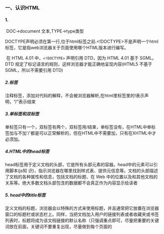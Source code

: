 ### 一、认识HTML

####          1.   <!DOCTYPE html>

​          DOC->document  文本,TYPE->type类型

​          DOCTYPE声明必须在第一行,位于html标签之前.<!DOCTYPE>不是声明一个html标签，它是指web浏览器关于页面使用哪个HTML版本进行编写。

​         在 HTML 4.01 中，`<!DOCTYPE>` 声明引用 DTD，因为 HTML 4.01 基于 SGML。DTD 规定了标记语言的规则，这样浏览器才能正确地呈现内容(HTML5 不基于 SGML，所以不需要引用 DTD)

#####           2.<!---->标签

​                注释标签，添加对代码的解释，不会被浏览器解析,在html里标签里的!表示声明，“/”表示结束   

#####         3.单标签和双标签

​            单标签只有一个，双标签有两个，双标签用/结束，单标签没有，在HTML中单标签加与不加'/'都是可以正常解析的，但在HTML中不需要加，只有在XHTML中才必须加。

#####        4.HTML中的head标签

​           head标签用于定义文档的头部，它是所有头部元素的容器。head中的元素可以引用脚本(js知       识)，指示浏览器在哪里找到样式表、提供元信息等。文档的头部描述了文档的各种属性和信息，包括文档的标题、在 Web 中的位置以及和其他文档的关系等。绝大多数文档头部包含的数据都不会真正作为内容显示给读者

#####      5. head中的title标签

​           定义文档的标题，浏览器会以特殊的方式来使用标题，并且通常把它放置在浏览器窗口的标题栏或状态栏上。同样，当把文档加入用户的链接列表或者收藏夹或书签列表时，标题将成为该文档链接的默认名称（只强调重点即可，尽量把重要的关键词放在前面，关键词不要重复出现，尽量做到每个页面的<title>标题中不要设置相同的内容）

#####    6.head中的meta标签

​      meta标签提供网页的元信息，比如网页的描述和关键字，在html中meta标签是单标签，没有结束标签。

​      name属性：把content属性关联到一个名称。

​      content属性：定义与name属性相关的元信息（content属性始终要和name属性一起使用）

​       name为keywords时是网页描述，需要高度概括网页内容，切记不能太长，过分堆砌关键词，每个页面也要有所不同。

```html
<head>
    <meta charset="UTF-8">                  <!--char->字符,set设置集合，用哪款字符编码集合-->
    <meta  name='description' content="对该网页的描述" > 
    <meta  name='keywords'    content="关键字" >   
    <meta  name='author'    content="名称" >
    <title>标题内容</title>
</head>
```

##### 7.body 标签

 存放的是网页的身体部分也就是显示在页面中，用户能看到的部分。

####  body里面常用标签介绍：

  **1.div块标签** 

> ​      div元素也叫分区元素，在语意上不代表任何特定类型的内容。它可以被用来对其他元素进行分组，或者对具有相同特性的一组元素进行分组。它应该在没有其他语义元素可用时才使用。

​    **2.h系列标签**

> ​     h标签<h1-h6>呈现了六个不同级别的标题，h1级别最高，而h6级别最低正文标题h1标签，h1标签自带权重， 认为它最重要，一个页面有且最多只能有一个H1标签，放在该页面最重要的标题上面，如首页的logo上可以加H1标签。副标题用h2标签， 而其它地方不应该随便乱用 h 标题标签。<span style="color:red">（属于行内元素）</span>

   **3.p标签**

>   p标签属于文本段落标签，表示文本的一个段落。该元素通常表现为一整块与相邻文本分离的文本。<span style="color:red">（属于行内元素）</span>

  **4.blockquote标签**

> 引用元素(块级)，代表其中的文字是引用内容。

  **5.q标签**

> q标签的作用和blockquote标签的作用一致，不同的是q标签用于一个段落内的简短引用。 

  **6.pre标签**

> pre元素表示预定义格式文本。在该元素中的文本通常按照原文件中的编排，以等宽字体的形式展现出来，文本中的空白符（比如空格和换行符）都会显示出来。

  **7.span标签**

> span标签没有特殊语义，是短语内容的通用行内容器<span style="color:red">（属于行内元素）</span>

  **8.strong标签**

> strong标签表示文本十分重要，一般用粗体显示。

  **9.em标签**

> 着重元素，标记出需要用户着重阅读的内容。

**10.i标签**

> 用于表现因某些原因需要区分普通文本的一系列文本。例如技术术语、外文短语或是小说中人物的思想活动等，它的内容通常以斜体显示。

 **11.b标签**

> 给文字加粗,用于吸引读者的注意到该元素的内容上,尽管如此，你不应将 `<b>` 元素用于显示粗体文字，而是用css来控制

**12.a标签**

> a标签定义超链接，用于从一张页面链接到另一张页面。
>
> a 标签最重要的属性是 href 属性，它指示链接的目标。
>
> target属性：_blank在新窗口打开；__self在当前窗口打开。

**13.img标签** 

> 代表文档中的一个图像。
>
> src： 当前目录 -> ./ ; 上一级目录 ../

**14.video 视频**

> 视频标签，在文档中嵌入媒体播放器。支持的格式有Ogg、MP4、WebM。
>
> 可以在开始标签和结束标签之间放置文本内容，这样老的浏览器就可以显示出不支持该标签的信息。
>
> width：播放器宽度。单位只能为px，可以只写数值。
>
> height：播放器高度。单位只能是px，可以只写数值。
>
> src：资源地址。支持相对路径和绝对路径。
>
> controls：显示播放控件。如播放，暂停，音量，全屏等。默认不开启，开启：controls="controls"/controls。
>
> autoplay：是否自动播放。默认不播放，开启：autoplay=“autoplay”/autoplay
>
> loop：是否循环播放。默认不循环播放，开启：loop="loop"/loop
>
> poster：规定视频下载时和点击播放前显示的图像。
>
> preload：页面加载完成后是否载入整个视频。auto：载入，none：不载入，metadata:当页面加载完成后只载入元数据(如视频的大小，视频的长度等)。如果设置了autoplay属性则忽略preload属性。

**15.audio标签**

> 音频标签，在文档中嵌入音频内容。
>
> src：资源地址。可以是绝对路径也可以是相对路径。
>
> controls：显示控件。如播放，暂停，音量，全屏等。默认不开启，开启：controls="controls"/controls
>
> autoplay：**是否自动播放**。默认不播放，开启：autoplay=“autoplay”/autoplay
>
> loop：是否循环播放。默认不循环播放，开启：loop="loop"/loop
>
> muted：是否静音。默认关闭，开启：muted="muted"/muted
>
> preload：页面加载完毕后是否载入整个音频。auto：载入，none：不载入，metadata:当页面加载完成后只载入元数据(如视频的大小，视频的长度等)。如果设置了autoplay属性则忽略preload属性。

**16.embed标签**

> 引入外部视频或音频都可以，embed可以用来插入多种多媒体，例如：Midi、Wav、AU、MP3等。除此之外还可以加载其他的插件。

**17.ul无序标签**

> 无序列表元素，表示一个内可含多个元素的无序列表或项目符号列表。（li）

**18.ol标签**

> 有序列表元素，表示多个有序列表项，通常渲染带编号的列表。（li）

**19.dl标签**

> 定义了定义列表。
>
> dl标签常用于结合dt标签(定义列表中的项目)和dd标签(描述列表中的项目)（dt和dd）

​                               <span style="color:red">  **关于strong、em、i、b标签**</span>

> strong、em标签:需要强调时使用。strong标签在搜索引擎中能够得到高度的重视，它能突出关键词，表现重要的内容，em标签强调效果仅次于strong标签。



#### 20.  认 识 S E O

##### 为什么要合理使用标签？

​		为了网站SEO。

##### 什么是SEO？

​		SEO(Search Engine Optimization)，即搜索引擎优化。SEO是随着搜索引擎的出现而来的，两者是相互促进，互利共生的关系。SEO的存在就是为了提升网页在搜索引擎自然搜索结果中的收录数量以及排序位置而做的优化行为。而优化的目的就是为了提升网站在搜索引擎中的权重，增加对搜索引擎的友好度，使得用户在访问网站时能排在前面。

##### 为什么搜索引擎带来了SEO？

​		在搜索引擎网站的后台会有一个非常庞大的数据库，里面存储了海量的关键词，而每个关键词又对应着很多网址，这些网址是被称之为“搜索引擎蜘蛛”或“网络爬虫”程序从茫茫的互联网上一点一点下载收集而来的。随着各种各样网站的出现，这些勤劳的“蜘蛛”每天在互联网上爬行，从一个链接到另一个链接，下载其中的内容，进行分析提炼，找到其中的关键词，如果“蜘蛛”认为关键词在数据库中没有而对用户是有用的便存入后台的数据库中。反之，如果“蜘蛛”认为是垃圾信息或重复信息，就舍弃不要，继续爬行，寻找最新的、有用的信息保存起来提供用户搜索。当用户搜索时，就能检索出与关键字相关的网址显示给访客。一个关键词对应多个网址，因此就出现了排序的问题，相应的当与关键词最吻合的网址就会排在前面了。在“蜘蛛”抓取网页内容，提炼关键词的这个过程中，就存在一个问题：“蜘蛛”能否看懂。如果网站内容是flash和js等，那么它是看不懂的，会犯迷糊，即使关键字再贴切也没用。相应的，如果网站内容可以被搜索引擎识别，那么搜索引擎就会提高该网站的权重，增加对该网站的友好度。这样一个过程我们称之为SEO。

##### SEO的分类：

​		SEO分为白帽SEO和黑帽SEO。

​		白帽SEO：白帽SEO，起到了改良和规范网站设计的作用，使网站对搜索引擎和用户更加友好，并且网站也能从搜索引擎中获取合理的流量，这是搜索引擎鼓励和支持的。

​		黑帽SEO：黑帽SEO，利用和放大搜索引擎政策缺陷来获取更多用户的访问量，这类行为大多是欺骗搜索引擎，一般搜索引擎公司是不支持与鼓励的。

##### 白帽SEO是做什么的？

* 对网站的标题、关键字、描述精心设置，反映网站的定位，让搜索引擎明白网站是做什么的；
* 网站内容优化：内容与关键字的对应，增加关键字的密度；
* 在网站上合理设置Robot.txt文件；
* 生成针对搜索引擎友好的网站地图；
* 增加外部链接，到各个网站上宣传。

##### 为什么要做SEO？

​		提高网站的权重，增强搜索引擎友好度，以达到提高排名，增加流量，改善（潜在）用户体验，促进销售的作用。



#### 21.在使用标签的时候如何注意？

* `<title></title>`标签：只强调重点即可，尽量把重要的关键词放在前面，关键词不要重复出现，尽量做到每个页面的title标题中不要设置相同的内容。
* `<meta keywords>`标签：网页描述，需要高度概括网页内容，切记不能太长，过分堆砌关键词，每个页面也要有所不同。
  * `<meta description>`标签：网页描述，需要高度概括网页内容，切记不能太长，过分堆砌关键词，每个页面也要有所不同。
* `<a>`标签：页内链接，要加 “title” 属性加以说明，让访客和 “蜘蛛” 知道。而外部链接，链接到其他网站的，则需要加上 rel="nofollow" 属性, 告诉 “蜘蛛” 不要爬，因为一旦“蜘蛛”爬了外部链接之后，就不会再回来了。
* 正文标题要用`<h1>`标签：h1标签自带权重“蜘蛛” 认为它最重要，一个页面有且最多只能有一个H1标签，放在该页面最重要的标题上面，如首页的logo上可以加H1标签。副标题用<h2>标签, 而其它地方不应该随便乱用 h 标题标签。
* `<img>`应使用 "alt" 属性加以说明。
* 表格应该使用`<caption>`表格标题标签，caption 元素定义表格标题。caption 标签必须紧随 table 标签之后，您只能对每个表格定义一标题。
* `<br>`标签：只用于文本内容的换行。 
* `<strong>`、`<em>`标签 ：需要强调时使用。`<strong>`标签在搜索引擎中能够得到高度的重视，它能突出关键词，表现重要的内容，`<em>`标签强调效果仅次于`<strong>`标签。
* `<b>`、`<i>`标签：只是用于显示效果时使用，在SEO中不会起任何效果。
* 尽量少使用`<iframe>`框架,因为“蜘蛛”一般不会读取其中的内容。





### 二、认 识 C S S

#####  1.什么是css

> ​    css指的是层叠样式表，Cascading Style Sheets。负责美化页面。
>
> ​     css的基本概念：
>
> ​        功能符：值以函数的形式指定（就是被括号括起来的那种）。
>
> ​	 	属性：我们对一个元素的描述。
>
> ​		 属性值：属性冒号后面的所有内容统一称为属性值。
>
> ​		 声明：属性名加上属性值就是声明。
>
> ​		 声明块：生命快时花括号包裹的一些列声明。

#####  2.css的引用方式

> ​                1.内联方式：写在style标签里面
>
> ​                 2.外联样式：通过link标签引入
>
> ​                  3.行内样式：直接写在标签里

  **3.元素/标签命名的基本格式**  

> class命名(别称：类名)，可以有多个
>
> id命名。只能有一个(规范)，防止操作元素时失效。

#####    4.css样式设置的基本格式

> 选择器+{属性名+：+属性值}  -> 声明块
>
> 属性名+：+属性值 -->声明

#####    5.常用样式类别：

* 尺寸样式：

​      width: ：宽

​       height：高

-  位置样式

​           水平位置：

​                  margin-left

​                   margin-right

​             垂直位置

​                    margin-top 顶部外边距

​                    margin-bottom 底部外边距

装饰样式：

* ​    background-color（背景）

文字样式：

*    文字大小：font-size
* ​    文字字体：font-family
* ​    文字颜色：color

#####      6.网页文档结构分析

* 一个html文档就是一个树状结构。
* 后代选择器：后代元素选择器是一个空格，空格前后各有一个选择器。选中一个元素的指定后代元素(空格后的选择器指向的所有后代元素)。
* 子代选择器：后代选择器是一个大于号，大于号前后各有一个选择器。选中一个元素的指定子代元素(大于号后面的选择器指向的元素，**只包括子代，不包括孙代**)。
* 相邻选择器：相邻元素选择器是一个+号，+号前后各有一个选择器。选中一个元素的指定相邻元素(+号后面的选择器指向的元素)。<span style="color:red">（指自己不算，选中上面有同元素哥哥的元素）</span>
* 兄弟元素选择器：兄弟元素选择器是一个~号，~号前后各有一个选择器。选中一个元素的指定兄弟元素(~号后面的选择器指向的元素)。<span style="color:red">（指自己不算，同代中所有和自己相同的元素）</span>

#####      7.样式优先级：

> 行内样式：权重1000
>
> ID选择器，单个权重100
>
> 类名选择器，属性选择器，伪类选择器，单个权重10
>
> 标签选择器，伪元素选择器，单个权重1
>
> 通配符选择器，关系选择器(+，>，~，空格)，否定伪类，权重0

###    



###  三、CSS中的盒模型

#####  1.什么是盒模型:

> 英语(box module)是w3c规定一个浏览器如何渲染，显示一个元素。

#####  2.盒模型分类:

> 块级元素盒模型和行内元素盒模型。

 

##### 3.标准盒模型的概念分析：

* width/height：块级元素的width和height值在标准盒模型下，定义了一个块级元素能够存放内容的区域大小，元素的内容从width和height的左上角原点开始排列内容。

  > 颜色详解：rgb（）rgb表示三原色红、绿、蓝。rgb里填三个数值，用逗号隔开例如：rgb(12
  >
  > ,36,85) 每个数值都在0-255之间。
  >
  > rgba（）rgba中的a表示透明度，值在0-1之间，0表示完全透明，1表示不透明
  >
  > hsla() ： H 色调，取值在0-360之间；S饱和度，取值在0%-100%之间；L亮度，取值在0%-100%之间；A表示透明度，取值在0-1之间。

#####  4.盒模型一共分为两类：怪异盒模型和标准盒模型

#####  5.内容区:

>  (width，height)：规定元素里盛放内容区域的大小，内容默认从元素的左上角开始排列

#####   6.边框(border-box)分为：

​     边框样式写法 -> border: border-width（边框宽度） border-style （边框样式）border-color（边框颜色）; 

​       <span style="color:red">border-style的可选值: dotted[圆点虚线]  dashed[实线虚线]  double[双实线]  solid[实线] ，groove[3D凹槽边框]，ridge[3D垄状边框]，inset[3Dinset边框]，outset[3Doutset边框]</span>

​       <span style="color:red">border-width可选值: thin[细边框]，  medium[中等边框]，  thick[粗边框] 、具体像素值</span>

 border（上，下，左，右）边框设置： ->宽度  样式  颜色（如果不加具体那位置加则默认全部加外边框，他不能用复合属性设置）设置border样式时，如果不设置宽度，默认宽度是3px。如果不设置颜色，默认和字体颜色一致。如果不设置边框样式则默认没有边框。

​      **三角形案例（通过边框）**

```html
 <style>
        .box {
            margin: 0 auto;
            width: 0px;
            height: 0px;                                 //宽度和高度需要设置为0
            border: 5px solid transparent;               //需要让其中三边显示透明
            border-left-color: blue                      //给其中一边显示颜色
        }                    //三角形位置对应（left->指向右）（top->指向下……相反呈现）
    </style>
</head>
<body>
    <div class="box">
    </div>
```

#####   7.内边距区(padding box):

> 在边框和内容区域之间添加一个透明区域。
>
> 复合写法 -> padding:  像素值； 四周的透明区域大小。
>
> ​					 padding: 上下     左右；
>
> ​					padding: 上  左右    下；
>
> ​					padding：上 右 下 左；
>
> 单例样式：
>
> ​	左内边距 -> padding-left：像素值；
>
> ​    右内边距 -> padding-right：像素值；
>
> ​	下边距 -> padding-bottom：像素值；	
>
> ​	上边距 -> padding-top：像素值；

##### 8.怪异盒模型的整体概念

块元素在网页内容中实际占据空间的大小在怪异盒模型和标准盒模型下是不一样的：

* 标准盒模型下：

  > 标准盒模型的实际宽度=width+左padding+右padding+左border+右border
  > 标准盒模型的内容区宽度=width

* 怪异盒模型下：

  > 怪异盒模型的实际宽尺寸=width
  > 怪异盒模型的内容区宽尺寸=width-左border-右border-左padding-右padding

* 高度同理可得。

##### 9.怪异盒模型的使用场景

如果不想因为改变padding的时候盒子的大小也会跟着变化的话就可以使用怪异盒模型,而如果想让盒子的大小被padding撑开的话就可以使用标准盒模型

##### 10.父子元素外边距合并现象

>  大盒子中嵌套小盒子，如果给小盒子添加margin-top属性，则会出现大盒子和小盒子一起向下移动的现象。
>
> 解决办法：给父元素设置border或者padding。
>
> ```html
> .box {
>             margin: 0 auto;
>             width: 100px;
>             height: 100px;
>             background-color: red;
>             border: 1px solid red                   //必须要加个外边框或者padding值
>         }
>         
>         .box2 {
>             margin: 50px auto 0;
>             width: 50px;
>             height: 50px;
>             background-color: blue;
>         }
> ```
>
> 

##### 11.兄弟元素外边距合并现象

> 兄弟元素之间，垂直方向外边距如果都是正数不会叠加，而会发生外边距合并现象，并且外边距最终会取数值较大的。
>
> 例
>
> ```html
>  .box {
>             margin: 0 auto 100px;
>             width: 100px;
>             height: 100px;
>             background-color: red;
>         }
>         
>         .box2 {
>             margin: 200px auto 0;
>             width: 100px;
>             height: 100px;
>             background-color: blue;                //最终外边距值为200px
>         }
> ```

####   

### 四、 行 内 盒 模 型

#####     1.什么是行内盒模型：

​                 行内盒模型指的是行内元素的盒模型，行内盒模型指的是如何排版行内元素的一套规则。  

#####      2.行内元素和块级元素的不同

* 行内元素分为可替换的行内元素和不可替换的行内元素

  > 可替换的行内元素指的是内容可以直接在代码里看到的：文字
  >
  > 不可替换的行内元素指的是内容不能再代码里显示出来的，比如视频，音频

- 不可以替换行内元素与块级元素的区别

  ​    1.不能设置宽高，宽高由里面的内容撑开

​           2.不支持上下的margin、padding、border，支持左右的margin、padding、border

​            3.可以和其它行内元素并排显示

-   可替换行内元素与块级元素的区别 

  ​    1.可替换的行内元素支持设置宽高

  ​    2.可替换元素支持margin、padding和border。但是margin不支持使用auto居中

#####    3.可替换行内元素：文字

​              font-size：font-size设置的值并不是文字真实的大小，而是文字内容所占的区域大小，如果不设置font-size，浏览器会默认继承父级的文字大小，font-size设置除了用 px像素外，还可以用em，1em表示同等大小（数字增加是成倍数增加）。

#####    4.不改变文字大小，如何让行内元素位置更大：行高

​    使用line-height：

> 1. line-height是行高的意思。行高等于font-size+上下间距。
>
> 2. 在没有可替换元素的情况下line-height决定了一行文字在页面中占据的距离。
>
> 3. 行高可以是具体的像素值也可以是一个数值，在设为数值的情况下，表示当前行内元素字体大小的几倍，类似于em但是没有单位。行高也可以设置成em值。

#####    5.那在有替换元素的情况下呢？

> 1. 如果一行内有文字也有可替换元素，比如图片。这时候本行文字距上一行文字之间的间距被拉大了，这是为什么呢？
> 2. 因为每一行都有一个行框，这个东西看不见摸不着，但是存在。在只有文字的情况下，行框和line-height一样高。如果文字内加入了图片或视频、音频，那么这个行框就被撑大了。
> 3. 同时我们看到图片和文字并不是对齐的，他们之间有一小点差距。为什么呢？因为行内元素默认都是基线对齐的。可替换元素它没有基线，那怎么办呢？它就会去找文字的基线。行框被撑大了所以这行文字距上一行文字之间的距离也被放大了。

#####     6.  如果我们想让文字和图片在垂直方向上对齐该怎么办呢？

使用一个叫做vertical-align的属性。vertical-align表示垂直对齐方式，vertical-align只能加给替换元素！！！！它有这样几个值：

> vertical-align：
>
> ​	middle: 文字的中线和替换元素的高的一半对齐
>
> ​	top: 图片的顶部和文字的行高最顶部对齐
>
> ​	bottom：图片的底部和文字的行高最底部对齐
>
>    vertical-align的值也可以是数值
>
> 单行不同文字大小、行高对行内盒模型的影响
>
> > 若行内盒模型里只有文字这一种元素且同一行里文字的大小不一致，则行框大小等于line-height最大的行内元素。且行盒里的文字默认是基线对齐的。

#####     7. 文 本 样 式 

​       文本首行缩进：text-indent：值可以是px（像素）也可以是em（推荐使用）

​       文本对齐方法：text-align：（left，center，right,justify=>两端对齐）

​       文本装饰（下划线）：none（默认），underline（下划线），overline（文本上的一条线），	  line-through[贯穿线或者叫删除线]

###    五、CSS中的显示样式

#####         css样式中从上到下遵循的样式添加顺利为：

> 1.显示样式（例如display）
>
> 2.宽高样式（例如 width，height，border）
>
> 3.背景样式（例如background颜色和图片）
>
> 4文字样式
>
> 5.css3样式

#####      1.显示样式（display）：三个值

​                   block：块级盒模型

​                   inline：行内盒模型

​                   in-block：行内块级盒模型

##### 2.三种值的意思、作用和区别：

​      **1.display：inline：就是将元素显示为行内元素， inline元素的特点是**<span style="color:red">（**当行内盒模里面元素用display：inline一行排列时，取消间距的2种方式，1.给父元素设置font-size：0，子元素设置正常font-size字体大小。2.元素呈一行排列，让其不产生空格**）</span>

​           和其他元素都在一行上；<span style="color:red">高，行高及顶和底边距不可改变；宽度就是它的文字或图片的宽度，不可改变。</span>span, a, label, input, img, strong 和em是inline元素的例子 

```css
![inline2](D:\前端软件\前端学习笔记\思维导图\思维导图\img\inline2.png)div {
        width: 150px;
        height: 50px;
        border: 1px solid red
    }
    
    span {
        display: inline;
        border: 1px solid blue;
    }
```

![inline   block](D:\前端软件\前端学习笔记\思维导图\思维导图\img\inline   block.png)

![inline](img\inline.png)



​     **2.display：block：就是将元素显示为块级元素   ，block元素的特点是**

​      总是在新的一行显示,  独占一行， 高度，宽度，以及底和定边距都可以控制， 宽度缺省是它的容器的100%，除非设定一个宽度 块级元素例如:div,h,form,ul,li

​                                                              ![block](img\block.png)

​    **3.dispaly：inline-block:将对象呈递为内联对象，但对象的内容作为块对象传递， 旁边的内联对象会被呈递在同一行内，允许空格 ，inline-block的特点是：**

​            将对象呈递为内联对象，但是对象的内容作为块对象呈递。旁边的内联对象会被呈递在同一行内，允许空格。(准确地说，应用此特性的元素呈现为内联对象，周围元素保持在同一行，但可以设置宽度和高度地块元素的属性) 

![inline2](D:\前端软件\前端学习笔记\思维导图\思维导图\img\inline2.png)

​                                                                ![inline-block](img\inline-block.png)

4. **inline和block可以控制一个元素的行宽高等特性，需要切换的情况如下**：

> 让一个inline元素从新行开始；
> 让块元素和其他元素保持在一行上；
> 控制inline元素的宽度（对导航条特别有用）；
> 控制inline元素的高度；
> 无须设定宽度即可为一个块元素设定与文字同宽的背景色。

#####   5.display:none 隐藏，

  <span style="color:red">**display：none与 opacity的区别:display：none浏览器不会渲染，压根消失的元素不会影响后面元素的布局，但是opacity他虽然消失，但是它本身所占据的空间还在，后面的元素无法占用，只能往后面排列**</span>

![display-none](D:\前端软件\前端学习笔记\思维导图\思维导图\img\display-none.png)

#####     6.浏览器的兼容问题，如下图：

![浏览器兼容写法](D:\前端软件\前端学习笔记\思维导图\思维导图\img\浏览器兼容写法.png)

7.清除默认样式

![清除默认样式规则](D:\前端软件\前端学习笔记\思维导图\思维导图\img\清除默认样式规则.png)

###  六、背 景 样 式（background）

#####     1.opacity和display的区别

-  opacity设置的是透明度，值的范围是0~1，0代表完全透明，1代表不透明
- display为none，浏览器就不会渲染这个元素。（一个元素设置为display为none后想让他在显示出来使用，display:block）

#####     2. 背景颜色显示部分为内容部分+padding+border

​       插入背景图片：background-image:url(’图片地址‘)（背景图片支持的格式：.jpg，.png，.gif，.webp）

```css
div{
 background-image: url('./images/pic.jpg'),url('./images/pic.jpg');/*可以插入多个图片*/
}
```

  浏览器的渲染层级：

   1.内容层

   2.边框层

   3.背景图片

   4.背景颜色

 背景图片为什么会重复显示：

> 浏览器发现图片比盒子小就会让图片平铺把盒子占满

#####   3.设置背景图片是否重复：background-repeat

```css
div{
 background-repeat:
 	no-repeat /*垂直方向和水平方向都会重复*/
     repeat-x /*水平方向平铺*/
     repeat-y /*垂直方向平铺*/
     repeat /*垂直方向和水平方向都会重复*/
     ;
}
```

#####   4.设置背景图片尺寸大小：background-size

（设置完背景图片不平铺之后发现图片不会出现在border内，为什么？答案：背景图片在设置平铺的时候会先在内容区显示一张图片，然后再去平铺。）

​    使用bacnground-size属性就可以把图片拉大，有俩个值（background-size：width背景图片的宽 height背景图片的高；宽高可以设置为像素px值，也可以设置为百分比：）

```css
div{
 width:500px;
 height:500px;
 background-size: 500px 500px;/*支持，宽度和高度相等，也就是等与铺满内容区*/
 background-size:50% 50%;/*同比例缩放*/
 background-size:350px;/*只写一个值的时候宽缩放至350px，高等比例缩放*/
}
```

​    background-size还有两个比较特殊的值：cover、contain

```css
div{
 width:500px;
 height:500px;
 background-size: 
     cover/*图片一直缩放到铺满整个内容区域-可能会失真*/
     contain/*如果一条边缩放到铺满内容区域后另一条边停下来不在继续缩放*/
     ;
}
```

5.背景图片默认是从padding左上角开始排列，如何改变它的起始点：background-origin（背景原点）

```css
div{
    background-origin:
        padding-box/*背景图片相对于内边距来定位*/
        border-box/*背景图片相对于外边距来定位*/
        content-box/*背景图片相对于内容区域来定位*/
        ;
}
```

6.背景图片裁剪：background-clip

```css
div{
    background-clip:
        content-box/*只显示内容区部分的图片和颜色*/
        border-box/*显示border+padding+内容区的背景图片和背景颜色*/
        padding-box/*显示padding+内容区的背景图片和背景颜色*/
        ;
}
```

7.overflow属性：设置超出之后如何显示

> ​        hiddle：超出部分隐藏
>
> ​         visible：超出之后正常显示（默认）
>
> ​         scroll：不管内容超不超出都显示一个滚动条
>
> ​         auto：内容不超出的时候不显示滚动条，内容超出则显示滚动条

8. 如何不让背景图片不跟随内容区域滚动:background-attachment

> ​         scroll：不随内容区域滚动，而是定在起始位置（默认）
>
> ​         local：会随内容滚动而滚动
>
> ​        fixed：在窗口定义，元素区域随高度变化排列不一样

9.背景图片的复合式写法：

```css
div{
    background:color image  repeat attachment position/size/*位置和大小需要使用/分隔开*/
      background：red url('') no-repeat local -400px -300px/100% 100%/*例子*/
}
```

 background是一个 [简写属性](https://developer.mozilla.org/zh-CN/docs/Web/CSS/Shorthand_properties)，可以在一次声明中定义一个或多个属性：[`background-clip`](https://developer.mozilla.org/zh-CN/docs/Web/CSS/background-clip)、[`background-color`](https://developer.mozilla.org/zh-CN/docs/Web/CSS/background-color)、[`background-image`](https://developer.mozilla.org/zh-CN/docs/Web/CSS/background-image)、[`background-origin`](https://developer.mozilla.org/zh-CN/docs/Web/CSS/background-origin)、[`background-position`](https://developer.mozilla.org/zh-CN/docs/Web/CSS/background-position)、[`background-repeat`](https://developer.mozilla.org/zh-CN/docs/Web/CSS/background-repeat)、[`background-size`](https://developer.mozilla.org/zh-CN/docs/Web/CSS/background-size)，和 [`background-attachment`](https://developer.mozilla.org/zh-CN/docs/Web/CSS/background-attachment) 

###   



### 七：浮动（float）

#####    1.什么是浮动：

 当我们给一个元素设置浮动以后，该元素就在原来的位置飘起来了。浮动最初是为了让文字在图片周围的环绕效果。

​       浮动的特点：

​              1.浮动元素之间不会彼此覆盖.

​              2.浮动元素的下面绝对不允许出现文字内容

​             3.如果浮动元素的前面有不浮动的元素，那么该元素会原地浮起，

​             4.浮动会自动把一个元素转化为块元素

​             5. <span style="color:red;font-size:18px">如果父元素的宽度不足以容纳所浮起来的元素宽度，那么会一次往下排列，不会重合</span>

​    例：

​     

```css
 div{
      width:400px;
      height:400px
         }
div>ul{
     width:100%；
     height：100%
}
div>ul>li{
    width:100%;
    height:100%;                 /*浮动失效，这是因为ul的宽度和li的宽度一致，所以当多个                                            li元素时，li元素无法正常浮动到上一个li元素的的右侧排列*/
    float:left;
}                            
```

​        6. 浮动float的两个值：左浮动（left），右浮动（right）

​        浮动的样式原理是（left）：如下案例

```css
  .father {
        margin: 50px auto;
        width: 500px;
        border: 1px solid green
    }
    
    div {
        width: 100px;
        height: 100px;
        background-color: red;
    }
    
    .box1 { 
        float: left              /*当我给第一个元素设置浮动时，第一个就会飘起来，不会占用                                 原来的位置，第二个没设置浮动的会往上移，第三个也会往上移*/
    }
    
    .box2 {
        float:left;
        width: 200px;           
        background-color: blue;/*同理给第二个设置左浮动，他会飘起来，但是不会覆盖第一个浮                                       动，会排在它的后面*/
    }
   .box3 {
        float:left;
        width: 300px;
        background-color: yellow;
    }                           /*同理给第三个设置左浮动的时候，如果父元素宽度够就会浮起来依次排到后面，否则会往下排列
```

​     浮动的样式原理是（右）：如下案例

```css
  .father {
        margin: 50px auto;
        width: 500px;
        border: 1px solid green
    }
    
    div {
        width: 100px;
        height: 100px;
        background-color: red;
    }
    
    .box1 {
        float: right          /*当我给第一个元素设置右浮动时，第一个就会飘起来往右边排列，不会占用原来的位置，第二个没设置浮动的会往上移排在左边最上面，第三个也会往上移*/
    }
    
    .box2 {
         float: right; 
        width: 200px;
        background-color: blue;
    }                         /*给第二个设置右浮动，则会从右边依次往左排列，不会覆盖第一个右浮动，*/
    
    .box3 {
        float: right; 
        width: 300px;
        background-color: yellow;
    }                      /*同理，第三个也会依次往左排列，不会覆盖之前右浮动的元素，如果浮动元素宽度超出父元素宽度，则超出的那个元素会往右下排列
```

  总结：依照上面的案例，左右浮动，根据浮动元素不会覆盖，会按照浮动原理去浮动。当浮动的元素高度和宽度大于为浮动元素导致未浮动元素上移，如果里面有文字，则会挤到浮动元素下边排列

#####   2.浮动样式父元素高度塌陷

​      当一个父元素没有设置高度，高度由子元素高度撑开，当其子元素设置浮动时，被撑开的父元素高度就会塌陷，导致整个网页布局紊乱。这就叫浮动样式父元素高度塌陷。

​     例

```css
  .father {
        margin: 50px auto;
        width: 500px;
        border: 1px solid green      /*没有设置高度，其高度由子元素撑开*/
    }
    
    div {
        width: 100px;
        height: 100px;
        background-color: red;
    }
    
    .box1 {
        float: right
    }
    
    .box2 {
        float: left;
        width: 200px;
        background-color: blue;
    }
    
    .box3 {
        float: right;
        width: 100px;
        background-color: yellow;
    }                       
```

​           图1：浮动前

![float](img\float.png)

​       图2：浮动后

​                    ![float2](img\float2.png)

#####  3.如何解决浮动元素高度塌陷问题：<span style="color:red">（一定是块级元素）</span>

​       **1、第一种方案是给父元素加BFC（块级格式化上下文），给父元素设置以下属性之一即可（可以理解为，当父元素加了BFC，就等于给父元素加了个虚拟边框，高度由浮起来的元素撑开）**

​                overflow：hidden/auto/scroll （显示自动或者隐藏都可以）

​               display：inline-block（设置成块级元素）

​                float：left；（给父元素增加浮动）

​                position:absolute(绝对定位)

​      **2、第二种方案是：幽灵元素->给父元素的子元素末尾增加一个空的块元素**

​                 1.如上面案列所示：直接在子元素加一个空的div元素，并且在它的样式中设置clear:both.

​                 这样虽然能解决塌陷问题但是最大的缺点就是：会破坏页面的文档结构。

​                  2.有更好的办法：就是给父元素加一个空的伪元素，把它的属性设置为clear：both，这样就能很好的解决塌陷的问题，并且不会破坏文档结构<span style="color:red">（推荐使用）</span>

   例

```css
 .father {
        margin: 50px auto;
        width: 500px;
        border: 1px solid green;
    }
    
    .father:after {
        content: '';
        clear: both;
        display: block;                     /*加一个块级伪元素*/
    }
    
    div {
        width: 100px;
        height: 100px;
        background-color: red;
    }
    
    .box1 {
        float: left;
    }
    
    .box2 {
        float: left;
        width: 150px;
        background-color: blue;
    }
    
    .box3 {
        float: left;
        width: 200px;
        height: 200px;
        background-color: yellow;
    }
```

![float-after](img\float-after.png)

#####  4.清 除 浮 动 （clear）

​    什么是清除浮动：就是当元素设置了浮动以后，下面的元素如果设置清除浮动，那么该元素将不会跑到浮起来元素的重合位置，而是相当于伸出一只手挡住了下面元素上移的空间，（如果左右同时清除，那么将会按照那个高度最大就按那个高度挡住原则）例

```css
 .father {
        margin: 50px auto;
        width: 200px;
        border: 1px solid green;
    }
    
    div {
        width: 50px;
        height: 50px;
        background-color: red;
    }
    
    .box1 {
        float: left;
    }
    
    .box2 {
        float: right;
        width: 60px;
        height: 60px;
        background-color: blue;
    }
    
    .box3 {
        clear: both;
        width: 70px;
        height: 70px;
        background-color: yellow;
    }
```

![clear-float](img\clear-float.png)





### 第八章 圆角样式（border-radius）、渐变色

​      **一.boeder-radius：圆角样式，可以单个设置**

> ​     border-top-left-radius:左上
>
> ​    border-top-left-radius:右上
>
> ​    border-bottom-left-radius:右下
>
> ​    border-bottom-left-radius:左下

​        border-radius可以复合式设置，

> ​      四个值:上左，上右，下右，下左
>
> ​      三个值：左上 右上左下 右下
>
> ​      两个值：左上右下  右上与左下

  2.border-radius的属性值可以分为两段，由一个反斜杠 / 隔开，设置反斜杠前面的值为横轴值，后面的值为纵轴值，椭圆的写法与圆角类似，反斜杠前后皆为独立的。（横轴和纵轴值分开独立可以设置一个也可以是多）例

```css
    section{
          margin:50px auto;
          width: 400px;
          height: 400px;
          background-color: red;
          border-radius: 200px/50px         
      }
```

![椭圆](D:\前端软件\前端学习笔记\思维导图\思维导图\img\椭圆.png)

3：通过圆角边框设置成圆形的方法：都设置成50%或者为元素宽高的一半；border和border-radius没有任何关系.当圆比较大的时候,也只会影响单一设置的那个角,不会影响其他角

4.如果想要两边是圆上下不变,可以设置圆角为高度的一半,即可实现.

**二、渐变色**

​      1、渐变色分为线性渐变（linear-gradient）和径向渐变（radial-gradient），渐变色就是一个背景

​         线性渐变的属性值为：linear-gradient（起始位置   ( 颜色)    0%（作用的范围） , 颜色   100%（作用的范围））

​      渐变色的渲染方向值：

> ​      to bottom：默认是从上到下，
>
> ​      to top ：从下到上
>
> ​      to left：从右到左
>
> ​      to right：从左到右

​     同时方向值也可以是角度值：0 deg……360deg都是可以的，当然为0deg时，也就是从下往上渲染,

然后随着度数越来越大,会顺时针旋转

```css
div{
    linear-gradient(
    	to bottom,     //从上到下
    	/*这段代码的效果和上面的一模一样,其中0%表示红色最浓的地方，百分之百表示紫色最浓的地方,中间的颜色由计算机帮我们生成,上一段代码没有写这个值那么浏览器解析的时候会自动帮我们加上*/
    	red 0%,  
    	purple 100%
    )
}
```

如果设置三个值

```css
div{
    linear-gradient(
    	to bottom,
    /*浏览器自动分配 一共是100% 那么红色是0% 紫色是50% orange是100%*/
    	red,
    	purple,
    	orange
    )
}
```

我们如果需要调整里面的颜色值,那就是

```css
div{
    linear-gradient(
    	to bottom,
    	red,                                                         /*刚开始默认是为0*/
    	purple 20%,                                                  /*到20%变为紫色
    	orange                                                       /*到最后过渡到橙色100%
    )
}
```

设置的值表示何时完全变为某个颜色,中间就是渐变的过程,

2、径向渐变 的属性值：radial-gradient：用来展示由原点（渐变中心）辐射开的颜色渐变。只能为标准的圆形或椭圆。径向渐变类似与一个同心圆，一层一层往外散开。

```css
div{
    background-image:
        radial-gradient(
        	形状(ellipse椭圆，circle圆)和圆心的位置，（元素半径的一半）
            渐变的尺寸大小
        )
        ;
}
```

重复渐变色和渐变色重复

repeating-linear-gradient（45deg，red 0，35.4px blue，35.4px blue，70.7px yellow）





### 第九章：表 单 元 素

  1.表单元素的作用是收集用户输入的信息，并向后台发送这些数据

​       表单元素：

​     

```css
<form method='' action=''>
 <!--
		创建一个表单元素，把用于收集用户信息的元素写在里面
		method:表示向后台发送请求的方法：常用 get请求 post请求
		action:填写后台的路径 例如: https://www.baidu.com
	-->
</form>
```

表单里面最重要的元素：input（输入框）

```html
<!--input是一个单标签，同时是一个行内块元素，里面有两个个非常重要的属性 type：决定了input标签里的数据类型，type属性默认为text(文本类型)，name属性，这项数据应该保存在哪里-->
<input type="" >
<!--例：下边的例子表示这个input里填的是任意文本包括数字，文字，字母同时这一input里填的数据最终传到后台以后，后台明确的知道这个数据是用户的名称-->
<input type="text" name="名称">
```

type的类型种类：

-   type='text'  文本类型：可以是文字也可以是数字

  ```html
  <!--placeholder占位符，提示用户,maxlength最多可以输入多少字，minlength最少几个文本-->
  <input type="text" name="name" placeholder="请输入您的姓名" maxlength="5" minlength="2" >
  ```

- type='password'密码类型

  ```html
  <!--输入的密码会被遮盖-->
  <input type="password" name="usrpassword" placeholder="请输入您的姓名" maxlength="5" minlength="2" >
  ```

- type='number'：数值类型

```html
<!--输入的只能是数字，value默认值，min最小值，max最大值，step一次加多少不能为负，input元素会根据max的值设置宽度-->
<input type="number" name="age" placeholder="0" value="10" min="0" max="100" step="10">
```

- type='range':数字输入是滑块

  ```html
  <!--数字滑块，placeholder无效，默认值value-->
  <input type="range" name="volume" placeholder="请选择音量" min="0" max="100" step="10" value="10">
  ```

  date：选择年月日

  ```html
  <!--选择年月日placeholder无效，value必须以横岗链接，min最小日期，max最大日期-->
  <input type="date" name="date" placeholder="请选择日期" value="2017-06-10" min="2017-06-10" max="2017-10-20">
  ```

  time：选择时分

  ```html
  <!--选择小时：分钟，需要显示秒的话写上step，max最大时间，min最小时间-->
  <input type="time" name="appt-time" value="15:30" max="23:59" min="13:00" step="5">
  ```

  week：显示年份第几周

  ```html
  <!--选择小时：分钟，需要显示秒的话写上step，max最大时间，min最小时间-->
  <input type="time" name="appt-time" value="15:30" max="23:59" min="13:00" step="5">
  ```

  month：显示年和月

  ```html
  <!--值的写法 2019-01 2019年1月-->
  <input type="month" name="month" max="2019-12" min="2019-01" value="2019-05">
  ```

  datetime-local：显示年月日时分秒

  ```html
  <!--值的写法 2019-06-14T00:00:00-->
  <input type="datetime-local" name="datetime-local" value="2019-10-22T09:30:20" max="2019-10-22T00:00" min="2019-10-22T24:00" step="1"> 
  ```

  color：选择颜色

  ```html
  <!--颜色值不能用简写，调用系统自带的颜色选择器-->
  <input type="color" value="#cccccc">
  ```

  file：文件输入

  ```html
  <!--上传文件，包括视频、音频、图片 multiple开始多个上传-->
  <input type="file" multiple>
  ```

  使用input标签可以模拟其他的内容

  普通按钮

  ```html
  <!--type值为button时元素显示为一个按钮，按钮里的文字由value值提供-->
  <input text='button' value='我是一个按钮'
  ```

  提交按钮

  ```html
  <!--按钮点击之后会提交表单数据-->
  <input type="submit" value="提交">
  ```

  单选框

  ```html
  <!--注意在模拟单选的时候name值一定要相等-->
  <input type="radio" name="sex" value="lu">露望舒 
  <input type="radio" name="sex" value="female">武藤·纯子<br>
  ```

  多选框

  ```html
  <input type="checkbox" name="wife" value="chunzi">武藤·纯子 
  <input type="checkbox" name="wife" value="zhuang" checked>庄晓曼
  <input type="checkbox" name="wife" value="lu">露望舒 
  <input type="checkbox" name="wife" value="fang">方敏<br>
  ```

  扩大按钮的选中区域

  ```html
  <!--label里for属性的值一定要和input的id值一样-->
  <input id="chun" type="checkbox" name="allwife" value="chunzi">
  <label for="chun">武藤·纯子</label>
  ```

  select下拉列表

  ```html
  <!--name表示这个下拉框的名字-->
  <select name="wife">
  	<option value="lu">露望舒</option>
  	<option value="chun">武藤·纯子</option>
  	<option value="fang">方敏</option>
  	<option value="zhuang" selected>庄晓曼</option>
  </select>
  ```

  分组下列选项

  ```html
  <!--select元素是行内块元素-->
  <select name="otherwife">
  	<optgroup label="可爱型">
  		<option value="wang">露望舒</option>
  	</optgroup>
  	<optgroup label="清纯型">
  		<option value="zi" selected>武藤·纯子</option>
  	</optgroup>
  	<optgroup label="御姐型">
  		<option value="xiaoman">庄晓曼</option>
  		<option value="min">方敏</option>
  	</optgroup>
  </select>
  ```

  多文本输入区域

  ```html
  <!--行内块元素  rows行 cols列-->
  <textarea name="article" rows="10" cols="10" placeholder="输入你想输入的内容"></textarea>
  ```

  表单分组

  ```html
  <!--legend描述 fieldset块级元素-->
  <fieldset>
  	<legend>个人信息</legend>
      姓名：<input type="text" name="name" placeholder="请输入您的姓名" maxlength="5" minlength="2" ><br>
      年龄：<input type="number" name="age" placeholder="0" value="10" min="0" max="100" step="10"><br>
  </fieldset>
  ```

  outline外边框

  ```html
  input{
      outline: color style width;
  }
  ```





### 第十章       定 位

  1、position 的特点

> ​    定位的元素会原地飘起来，飘的比浮动的元素更高
>
> ​    后飘起的元素会遮盖先飘起来的元素，
>
> ​    层级相同，谁写在后面谁被遮盖
>
> ​     定位的top和left值相对于内容区域+padding的左上角定位，不能改
>
> ​     如果祖先素没有设置相对定位，绝对定位就会去找浏览器。
>
> ​    fixed相对于浏览器定位。
>
> ​    hover只能选中下边的兄弟及兄弟的子元素。无法选中上边的兄弟和祖先元素

  2.定位样式的作用：

​      完成页面中不随内容滚动的固定区域，鼠标悬停的出现的导航栏

3.定位有三个值：

> ​     position：relative；相对定位
>
> ​     position：absolute；绝对定位
>
> ​    position：fixed；窗口固定定位

4.后定位的元素比先定位的元素飘的更高，如何让先定位的元素显示呢：

​        z-index属性

```css
div{
    position：absolute；
    z-index：999     /*z-index设置定位元素的层级。只能设置一个整数值，整数包括正整数和负整数*
}
```

我们给第二个元素设置了一个层级，层级的值为1，这时他飘到了第一个元素上面，那如果我们给第一个元素也设置一个层级1会怎样呢？第二个元素设置的层级为1的时候，他又出现在了第二个元素的上方。我给了他们两个同一个层级，为什么还是不会出现在同一行呢？因为在刚才我们没有个这两个元素设置层级的时候他们的z-index都是0。而层级相同就会按元素书写的顺序决定谁在前谁在后。



### 第十一章  表格及表格布局

  1.表单元素（table）：表单就是excell表格，表单元素就是用html的方式在网页里创建表格

​    表单元素的写法：

```html
<table>
      <!--这就是一个表单元素,表单元素比较特殊，他的display值为table-->
</table>
```

​    2.表单里面的行和列：行（tr），列（td）

```html
<table>
   <!--在w3c看来先有行再有列-->
    <tr><!--tr里的t就是table，r就是row(行)， tr连起来就是表格的行-->
    	<td>1</td><!--在表格里面生成一个列，一般情况下每个td元素里的列要一样-->
        <td>26期的小仙女</td>
        <td>CE</td>
    </tr>
    <tr>
        <td>2</td>
    	<td>26期的小仙女</td>
        <td>大宝贝</td>
    </tr>
    <tr>
        <td>3</td>
        <td>26期的小仙女</td>
    	<td>与你</td>
    </tr>
</table>
```

可以发现行和列，列和列之间有一个间隙，去除间隙用border-collapse属性collapse（塌陷）

```css
/*border-collapse属性值能设置给table元素 设置给tr和td元素无效*/
table{
    border-collapse: 
        separate /*有间隙*/
        collapse /*没有间隙*/
        ;
}
```

同时如果需要改变文字在表格中的对齐顺序，同样适用text-align属性：left，center，right

3.表格里面的表头：表头（th）

```html
<table>
    <tr>
        <!--t是table h是head th就是表头的意思-->
    	<th>序列号</th>
        <th>班期</th>
        <th>昵称</th>
    </tr>
    <tr>
    	<td>1</td>
        <td>26期的小仙女</td>
        <td>CE</td>
    </tr>
    <tr>
        <td>2</td>
    	<td>26期的小仙女</td>
        <td>大宝贝</td>
    </tr>
    <tr>
        <td>3</td>
        <td>26期的小仙女</td>
    	<td>与你</td>
    </tr>
</table>
```

4.合并行货列：rowspan（行合并），colsspan（列合并）

```html
<!--合并行是竖着合并，合并列是横着合并-->
<!--合并行，行只能向下合并-->
<td rowspan="3">79期</td>
<!--合并列-->
<td colsspan="2"></td>
<!--表格在布局时如果有一列不写内容，不会空出来，而是又后天的元素补上来-->
```

5.表格的尺寸数据计算

不定死`table`元素的宽高，table的尺寸变为刚好可以容纳所有的内容。

table标签不是一个块元素，它的`display`值为`table`,它和block元素有些不一样的地方

> 1.独占一行不会和行内元素处在同一行。
>
> 2.宽高都由能内容撑开，宽度不会默认独占一行。
>
> 3.单元格的宽度由内容最多的一行决定。
>
> 4.高度有内容最多的一行的高决定。

宽高定死如何分配宽高：

  在内容宽度不够父级元素的宽度时：字符数/整行所有字符的数量 * 一行的宽度。 高度同理。

定死了宽度后，其中一列的内容非常多：在满足其他行和列能展示完内容的前提下，极大程度的占用宽度。

宽度永远不会被撑大，高度可以被撑大，设置的高度只是刚开始展示的高，高度可以被撑开

如果给每一列定宽度，本列单元格的宽度取最高。

```html
<table>
    <tr>
        <!--本列最终的宽度值是150px-->
    	<th style="width:100px;">序列号</th>
        <th>班期</th>
        <th>昵称</th>
    </tr>
    <tr>
    	<td style="width:150px">1</td>
        <td>26期的小仙女</td>
        <td>CE</td>
    </tr>
</table>
```

如果列的宽度之和大于table元素的宽度时，元素的宽度等比例缩小，公式：列的宽度/所有列的之和 * table元素设置的宽。

如果只给其中一行设置高度，其他行先被压缩到最小高度，如果继续加大其中一行的高度，高度会被撑开。

当大多数行都设置了高度，并且高度之和大于table元素的高度时，先把没有设置高度的行的高度压缩至最小，然后再给定高的设置高度。

 如果所有的行都设置了高度，而且高度之和大于table元素的高度，则会撑开table元素。 

6.border-collapse为collapse时，表格之间的边框不会合并：

```css
table{
    border-collapse:
        separate /*分离*/
        collapse /*合并*/
        ;
}
tr, td{
    border:5px solid black;/*设置之后，边框没有合并为10px*/取两个值中的最大值
}
```

那么边框是怎么显示的呢？

> 1.边框合并时，不是一边出一半，而是谁大听谁的。
>
> 2.如果宽度一样，左边框在上右边框在下。
>
> 3.边框合并时，如果两个边框的宽度一样，不是黑色的会覆盖黑色的。
>
> 4.边框宽度相同是 ->  double > dashed。

表格的区域划分：

```html
<table>
    <!--在有表祖元素的时候，打乱表祖的顺序不会打乱表格的布局-->
    <thead></thead><!--表格的头部-->
    <tbody></tbody><!--表格的中间区域-->
    <tfoot></tfoot><!--表格的底部-->
</table>
```

表格的名字：

```html
<caption>
	我是26期花名册
</caption>
```

改变表格名字的位置

```css
caption{
    caption-size:
        top /*表格的上部*/
        bottom /*表格的底部*/
        ;
}
```

文字是否换行

```css
div{
    word-break:
        normal /*使用浏览器默认的换行规则*/
        break-all /*允许在单词内换行，此时就没有单词的概念了，只有字母*/
        keep-all
        break-word
        ;
}
```

word-wrap：换行

```css
div{
    word-wrap: break-word;
}
```





### 第十二章  选择器

   一：伪类选择器

 ：checked  当选取被选中的时侯，一般用input

```css
input:checked{
    background-color: orange;
}
```

<span style="color:red">type为checkbox时有效，radio时有效，但是不能第二次选中，其他无效</span>
<input type="checkbox"> 

:hover 当鼠标进入这一区域时，适用于所有区域

```css
div:hover{
    background-color: #58a;
}
```

：link  链接未被访问时，

```css
/*没有访问过的a标签的样式*/
a:link{
    color: orange;
}
```

：active   当某个元素被激活时，input标签同样适用

```css
/*被激活时，进限于鼠标点下去未抬起来时*/
a:active{
    color: white;
}
```

`:visited `链接被访问过以后

```css
/*被访问过的链接建议设置成浅色，告诉用户这个已经访问过了*/
a:visited{
    color: #ccc;
}
```

`:focus`当链接被使用tab键选中时

```css
a:focus{
    background-color: white;
}
```

二：结构伪类选择器：nth-child

第一种情况

```html
<ul>
	<li>1</li>
	<li>2</li>
	<li>3</li>
	<li>4</li>
	<li>5</li>
	<li>6</li>
</ul>
```

```css
/*nth是第n个的意思，child是儿子的意思*/
li:nth-child(2){/*选中第一个并且是li的元素*/
    color: orange;
}
```

第二种情况

```html
<ul>
	<li>1</li>
    <p>1.1</p>
	<li>2</li>
	<li>3</li>
	<li>4</li>
	<li>5</li>
	<li>6</li>
</ul>
```

```css
li:nth-child(2){
    color: orange;/*失效*/
}
/*因为:nth-child伪类要满足两个条件:必须是li元素，而且这个li必须是第二个子元素*/
```

第三种情况

```html
<style>
    li:nth-child(2){
        color: purple;
    }
    /*2和5都变成了紫色，因为在我们没有规定父元素的情况下，页面中所有的li元素都会选中，因此这里我们不但选中了ul下排在第二个并且是li的元素，同时也选中了div下排在第二个并且是li的子元素*/
    /*如果要解决这种情况，得限制下li的选择范围*/
    ul > li:nth-child(2){
        color: purple;/*这时只有2变为了紫色*/
    }
</style>
<ul>
	<li>1</li>
	<li>2</li>
	<li>3</li>
</ul>
<div>
    <li>4</li>
	<li>5</li>
	<li>6</li>
</div>
```

`:nth-child()`伪类结构选择器里不但可以写整数，还可以写公式

```html
/*
	第一种写法：an+b / an-b 例如:2n+1 n会从0开始每次加1，因此2n+1的结果是：n为0时，2n+1=0*2+1=1；n为1时，2n+1=3
	第二种写法: an 例如: 2n 选中所有满足2的倍数的子元素
	第三种写法：Odd(符合条件的奇数子元素) / even选中所有满足条件的偶数子元素
*/
.demo > li:nth-child(an-1){
    color: purple;
}
```

`:nth-last-child()`倒数，支持公式

```html
<style>
    /*:nth-last-child()同样支持写公式*/
    li:nth-last-child(1){
        color: orange;/*3和6同时变为橘色*/
    }
    ul > li:nth-last-child(1){
        color: orange;/*3变为橘色*/
    }
</style>
<ul>
	<li>1</li>
	<li>2</li>
	<li>3</li>
</ul>
<div>
    <li>4</li>
	<li>5</li>
	<li>6</li>
</div>
```

`:nth-of-type`精准识别，什么叫精准识别呢？我们来看一下：

```html
<style>
    li:nth-of-type(2){
        color: orange;/*2和5都变为了橘色*/
    }
    ul > li:nth-of-type(2){
        color: orange;/*2变为橘色，它能找到所有子元素里的li，并且找到第二个li，不管它前面有没有其他元素*/
    }
</style>
<ul>
	<li>1</li>
    <p>1.1</p>
	<li>2</li>
	<li>3</li>
</ul>
<div>
    <li>4</li>
    <p>1.1</p>
	<li>5</li>
	<li>6</li>
</div>
```

`:nth-last-of-type`从最后找，支持公式

```html
<style>
    li:nth-last-of-type(1){
        color: orange;/*3和6都变为橘色*/
    }
    ul > li:nth-last-of-type(1){
        color: orange;/*3变为橘色*/
    }
</style>
<ul>
	<li>1</li>
	<li>2</li>
	<li>3</li>
    <p>3.1</p>
</ul>
<div>
    <li>4</li>
	<li>5</li>
	<li>6</li>
    <p>6.1</p>
</div>
```

`:first-child()`选中第一个满足条件的儿子，支持公式

```html
<style>
    li:first-child{
        color: orange;/*1和4都变为了橘色，但是会受干扰->li必须是第一个儿子*/
    }
    ul > li:first-child{
        color: orange;/*1变为了橘色，但是会受干扰->li必须是第一个儿子*/
    }
</style>
<ul>
	<li>1</li>
	<li>2</li>
	<li>3</li>
    <p>3.1</p>
</ul>
<div>
    <li>4</li>
	<li>5</li>
	<li>6</li>
    <p>6.1</p>
</div>
```

`:first-of-type`选中第一个元素，支持公式

```html
<style>
    li:first-child{
        color: orange;/*1和4都变为了橘色，不会受干扰*/
    }
    ul > li:first-child{
        color: orange;/*1变为了橘色，不会受到干扰*/
    }
</style>
<ul>
    <p>0.9</p>
	<li>1</li>
	<li>2</li>
	<li>3</li>
    <p>3.1</p>
</ul>
<div>
    <p>3.9</p>
    <li>4</li>
	<li>5</li>
	<li>6</li>
    <p>6.1</p>
</div>
```

二：属性选择器：之前我们给一个元素加样式的方式是通过class，id或者标签名来选中这个元素，除此之外我们还可以使用其他属性来选中元素给它添加样式。`[attr]`

```css
<!--首先我们可以使用属性名称来选中元素-->
<style>
    div[class]{/*选中所有有*/
        color: orange;/*1和2都变为橘色*/
    }
    [class]{/*选中所有有class属性的元素*/
        color: orange;/*1、2、3全变为橘色*/
    }
</style>
<div class="main">1</div>
<div class="container">2</div>
<p class="box">3</p>
```

`[attr=""]`属性加值选择器：

```css
<style>
    input[name="age"]{
        background-color: orange;/*type为number的背景颜色变为橘色*/
    }
    p[class="box"]{/*需要严丝合缝的相等*/
        color: orange;/*只有1变为橘色*/
    }
    p[class="box box1"]{/*空格不能少，必须完全一样*/
        color: purple;/*只有2变为橘色*/
    }
</style>
<div>
    <input type="text" name="name">
    <input type="number" name="age">
    <p class="box box1">1</p>
    <p class="box">2</p>
</div>
```

`[attr~=""]`属性中包含某值：

```css
<style>
    p[class~="content"]{
        color: orange;/*1、2、3全部变为橘色，因为他们的类名里都有content*/
    }
</style>
<div>
    <p class="content">1</p>
    <p class="content son">2</p>
    <p class="content box">3</p>
</div>
```

`[attr^=""]`属性值以谁开头

```css
<style>
    p[class^="content"]{
        color: orange;/*只有1变为橘色，其他都不是以content开头的*/
    }
</style>
<div>
    <p class="content">1</p>
    <p class="son content">2</p>
    <p class="box content">3</p>
</div>
```

`[attr$=""]`属性值以谁结尾

```css
<style>
    p[class$="son"]{
        color: orange;/*2变为橘色 因为只有2的类名是以son结尾的*/
    }
</style>
<div>
    <p class="content">1</p>
    <p class="content son">2</p>
    <p class="box content">3</p>
</div>
```

`[attr*=""]`属性值中包含某个字符

```css
<style>
    a[href*="baidu"]{
        background-color: orange;/*百度和百度网盘的颜色变为了橘色，因为只有这两个标签的href属性里有baidu*/
    }
    a[href*=".com"]{
        color: green;/*三个a标签的字体都变为了绿色，因为他们的href属性里都有.com*/
    }
</style>
<div>
    <a href="https://www.baidu.com">百度</a>
    <a href="https://pan.baidu.com">百度网盘</a>
    <a href="https://www.google.com">谷歌</a>
</div>
```

三：伪元素：`::after`和`::before`，默认都是行内元素。并且不会被爬虫和搜索引擎注意到，最重要的是js也无法选择。

`::after`在元素的最前边加上一个元素，这个伪元素里最重要的东西是`content`属性，如果没有`content`属性则这个元素报废。

> content:
>
> ​	none 不会产生伪元素
>
> ​	normal 也不会产生伪元素
>
> ​	为本内容
>
> ​	url() 外部资源如：图片，视频，音频    这个content里面不用加引号
>
> ;

```css
<style>
    div::before{
        content:"world";
    }
</style>
<div>
    hello，<!--最终显示出来的是hello world-->
</div>
```

`~`兄弟元素选择器和`+`相邻元素选择器



### 第十三章    动  画

动画的要素：

> a. 动画开始时的状态
>
> b. 动画结束时的状态
>
> c. 动画的时间
>
> d. 动画如何运行

一. 触发式动画：所谓触发式动画，需要一个触发动作来唤醒动画。

  动画样式：transition

> transition-duration：动画时间（必须是正值，不可以是负值）
>
> `transition-deley`：延迟时间
>
> `transition-property`：定义哪个属性发生动画（如果需要多个设置：transition-property:width,height,color;）可以是all
>
> `transition-timing-function`：动画速度函数
>
> ​        1.ease： 慢-快-很慢（默认）
>
> ​        2.linear:匀速
>
> ​       3.ease-in：慢-快
>
> ​       4.ease-out：快-慢
>
> ​       5.ease-in-out：慢-快-慢
>
> ​       6.cubic-bezier(n,n,n,n)（http://cubic-bezier.com -> 贝塞尔曲线）

transition的复合式样式写法：

> transition复合写法的顺序，每个属性值之间空一个空格：
>
> transition: transition-property   transition-duration    transition-timing-function;
>
> transition-delay单独写在外边。

二.  主动式动画使用animation属性。同样的animation是一个复合属性。

在做主动动画的时候，动画的帧数我们都可以自己定义，这和使用`transition`来做有点不一样，使用`transition`来做我们只能定义第一帧（默认状态）和最后一帧。那么我们怎么去自己定义动画的每一帧呢？

@keyframes属性

```css
@keyframes demo{/*demo是动画的名字，用英文随便取*/
    /*这里只是一个示例，不是说只能写0% 50% 和 100% 你可以随意写，但最小值是0%，最大值是100%*/
    0%{
        /*在这里写起始状态，不写默认是元素本身的状态，以上边的class名字为box的元素为例，默认状态就是宽300高300背景颜色橘色*/
    }
    50%{
        /*动画在运行到一半的时候是一个什么状态*/
    }
    100%{
        /*动画在运行到最后一帧的时候是一个什么样子的*/
    }
}
```

在定义了一个动画之后，我们想要看到效果，需要把这个动画的名字也就是写在`@keyframes`后的那个`name`给到一个具体的元素。

```css
.box{
    animation-name: demo;
}
```

动画时间使用 `animation-duration` 来定义，即动画持续的时间

```css
.box{
    animation-name: demo;
    animation-duration: 1s;/*动画动了起来，我们可以给他随意的秒数，*/
}
```

animation-timing-function：控制动画的速度，和触发式动画相似

animation-delay：动画延迟

在我们设置完`animation-delay`之后，动画就会在进入页面2s之后执行。但是这里有一个比较不一样的地方我们来看看：

```css
@keyframse demo{
    0%{
        width: 200px;
    }
    50%{
        width: 400px;
    }
    100%{
        width: 600px;
    }
}
.box{
    animation-name: demo;
    animation-duration: 4s;
    animation-delay: -2s;/*这样写直接从50%开始，为什么呢？因为提前执行了两秒*/负数表示提前执行
}
```

到这里animation的特性并没有学完哦~我们可以看到每次动画执行完都停留在最开始的状态，我可以让它执行完停留在最后一帧吗？完全可以：

```css
.box{
    animation-fill:
        	forwards /*动画结束后，停止在最后一帧*/
        	backwards /*默认，动画结束后，回复原状*/
        ;
}
```

使用`animation-iteration-count`定义动画的次数：可以是数字，也可以是infinity

`animation-direction`调整动画运行的方向：三个值（   alternate 正反交替运行   reverse 反向运行
  alternate-reverse 先倒着播放再正着播放）

最后我们还需要一个可以控制动画运行还是停止的属性，这个属性叫做`animation-play-state`:两个值（默认runing，暂停 paused）例

```css
.box{
    animation-play-state:
        running /*默认*/
        paused /*暂停*/
        ;
}
/*这个属性是用来让用户可以和动画产生交互的，例如：*/
.box:hover{
    animation-play-state: pasued;/*用户的鼠标进入时，动画停止*/
}
```



### 第十五章  transform（变形）

​      一.  transform的变形的属性有：translate（平移），rotate（旋转），scale（缩放），skew（扭曲）

​          1.旋转 rotate

```css
<!--这是页面的大体结构，后边设置的所有样式都是基于这个结构来的-->
<style>
    .contianer{
        width: 500px;
        height: 500px;
        margin: 50px auto;
        background-color: orange;
    }
    .top{
        width: 200px;
        height: 200px;
        background-color: purple;
    }
    .center{
        width: 200px;
        height: 200px;
        background-color: #58a;
    }
    .bottom{
        width: 100px;
        height: 100px;
        background-color: hotpink;
    }
</style>
<div class="container">
    <div class="top"></div>
    <div class="center"></div>
    <div class="bottom"></div>
</div>
```

```css
.center{
    transfrom: 
        rotate(20deg)/*rotate可以让一个元素产生旋转的效果，正值表示顺时针旋转，负值表示逆时针旋转，虽然图片发生了旋转，但是并不会影响其他元素的布局*/
        ;
}
```

默认元素是围绕着中心点来进行旋转的，那么我们有没有办法改变点的位置呢？当然可以，这里我们需要使用`transform-origin`属性:

transform-origin 变形原点，分为3d变形和2d变形，3d变形写三个值，2d变形写两个值，这里我们研究的是2d变形：

transform-origin:

​		x  可以设置的值 left center right 像素值  百分比

​		y  可以设置的值 top center bottom 像素值  百分比

;

例如： transform-origin: 

​					left top 左上角

​					center center 元素的中心点（默认值）

​					20px 20px（可以为负值） 从左上角出发向右走20px，再向下走20px的那个点

​					20% 20% （可以为负值）元素宽度的百分之二十和元素高度的百分之二十(算上padding和border)

​			;

```css
.center{
    transform-origin: left center;/*把class名称为center的元素的变形原点设置元素左边的中点后这次元素发生旋转时并不是围绕着中心点来进行旋转了，而是围绕着元素左边的中点来进行旋转*/
    transform-origin: left;/*如果只写水平方向的值，竖直方向的值为center*/
}
```

```css
.center{
    transform-origin: 20px 20px;/*这次元素围绕着从左上角出发向右20px向下20px的那个点进行旋转*/
    transform-origin: 20% 20%;/*百分比值和像素值的原理一样*/
    transfor-origin: 20px;/*水平20px竖直方向为center*/
    transform-origin: 20%;/*水平方向为20%竖直方向为center*/
}
```

用像素和百分比

`transform-origin`的值为像素值和百分比值的时候可以写成负数

```css
.center{
    transform-origin: -20px -20px;/*这时元素围绕着元素左上角向左20px，向上20px的点进行旋转，如果只写水平方向的值，竖直方向的值为center*/
    transform-origin: -20% -20%;/*原理和负像素值一样*/
}
```

`translate`属性会不户会受到`transform-origin`的影响呢？不会

```css
.center{
    transition: 1s linear;
}
.center:hover{
    transform:
        translate(300px, 300px)/*X轴和Y轴的偏移值*/
        ;
    /*写完这个效果之后发现元素是斜着过去的，如果想实现先水平移动再竖直移动或者先竖直移动再水平移动，请使用主动动画*/
```

`scale`-缩放：

```css
.center{
    transform:
        scale(1.2)/*元素被放大了，但是并不会影响其他元素的布局，只会盖上去*/
        ;
}
```

transform：scale()    scale的值可以是正数也可以是负数，包括小数，也可以是0。

​				值为0-1时缩小，值大于1的时候放大

`transform-origin`对`scale`属性同样有影响，根据变化原点的不同，缩放的位置也不一样。

下面我们来测试一下transform-origin为负值时候的样子：

```css
.center{
    transfrom-origin: -20% -20%;/*像素值同理*/
}
.center:hover{
    transform:
        scale(-2)/*这次从元素右下角出发，向左百分之20向右百分之20处变为原点，不会随着元素的放大缩小而改变位置。实操演练一下理解会更加深刻~*/
        ;
}
```

我们要学习的最后一个属性是`skew`扭曲，倾斜

> skew(x, y),skew只有两个值，没有3d的情况。
>
> x表示水平方向的扭曲程度
>
> y表示竖直方向的扭曲程度
>
> skew是一个复合样式，可以分开写：skewX(deg)和skewY(deg)

```css
.center{
      transform:
          skewX(30deg)/*水平方向扭曲30deg，里面的文字也会发生扭曲，元素不管怎样拉伸都不会影响其他元素的布局，元素的上下两条边的宽度是不变的，当拉成90deg时元素在页面中"消失"*/
          ;
}
```

```css
.center{
      transform:
          skewY(30deg)/*竖直方向扭曲30deg，里面的文字也会发生扭曲，元素不管怎样拉伸都不会影响其他元素的布局，元素的左右两条边的宽度是不变的，当拉成90deg时元素在页面中"消失"*/
          ;
}
```

扭曲样式会根据`transform-origin`的变换而产生不同。



```css
.center{
    transform: translateX(200px) translateY(200px) rorate(45deg);
}
.center{
    transform: rotate(45deg) translateX(200px) translateY(200px);
}
/*
	这两种写法的效果完全不一样，第一个先平移再旋转，第二个先旋转再平移，有什么不一样呢？
	第一种写法，刚开始元素的x轴，y轴和浏览器的x轴一致
	第二种写法，元素旋转后x轴，y轴也旋转了45deg
*/
```

总结：复合式写法，最好把rotate放在后面

如何检验代码的质量：

> 1.空间复杂度
>
> ​		代码占用的内存
>
> 2.时间复杂度
>
> ​		代码占用的cpu计算量







### 第十六章    3d变形







### 第十七章    弹 性 盒 模 型

一、 什么是弹性盒模型： 弹性盒模型是一套布局规则，里面的子元素可以根据父元素的宽高自由伸缩。 引入弹性盒布局模型的目的是提供一种更加有效的方式来对一个容器中的子元素进行排列、对齐和分配空白空间。弹性盒模型原名：flexible box

```css
<style>
    *{
        margin: 0;
        padding: 0;
    }
    .container{
        display: flex;/*开启弹性盒模型，开启之后class名字为container这个元素叫做flex container(弹性容器) 简称容器，父元素开启弹性盒模型后，里面的子元素被称为(flex item)弹性子元素*/
        width: 500px;
        height: 500px;
        margin: 50px auto;
        background-color: orange;
    }
    .container > div{
        width: 100px;
        height: 100px;
    }
    .box_one{
        background-color: purple;
    }
    .box_two{
        background-color: #58a;
    }
    .box_three{
        background-color: hotpink;
    }
</style>
<div class="container">
	<div class="box_one"></div>
    <div class="box_two"></div>
    <div class="box_three"></div>
</div>
```

开启弹性盒模型后的子项，在弹性容器里按照主轴从左往右排列。

什么是主轴呢？

> 弹性容器里有两根轴，横向的轴叫做main axis（主轴），竖直的这条轴叫做cross axis（交叉轴）。主轴从元素的左边缘到右边缘（从左往右），交叉轴从元素的上边缘到下边缘（从上往下），因此，给父元素设置为弹性容器之后，里面的子元素就会顺着主轴从左往右排列。单个元素所占的的宽度叫做main size，单个元素所占的高度叫做 cross size。

​    当一个元素开启弹性盒模型以后，如果它子元素的宽度大于父元素的宽度，也不会换行排列，而是里面子元素被压缩，弹性容器里的元素宽度永远不会超出父元素的区域。这是一个很重要的特性。

​    默认情况下，当子元素的宽度小于父元素时，我们子元素设置多宽，它就显示多宽。那么子元素的宽度大于父元素的宽度时，它该显示多少宽度呢？我们可以用下面这个公式计算一下：

>    单个元素的宽度/所有子元素的宽度之和 * 父元素的宽度

> 用上面这个公式来算一下 单个元素宽度100px；所有子元素宽度相加为600px；父元素宽500px。
>
> (100/600)*500 = 83.3px

算完宽度之后我们再来看看高度，我们都知道块级元素的高度默认是0，在这里我们注释掉盒子的高度，看看是一种什么效果：

```css
.container > div{
    width:100px;
    /*height: 100px;*/
}
```

奇怪的事情发生了，高度被注释掉以后，元素并没有消失，而是变得和父元素一样高了，因为：

> 在主轴为水平方向时，元素的宽度默认为0，高度默认和父元素保持一致。

主轴的朝向我们是可以设置改变的：通过flex-direction`属性

> flex-direction:
>
> ​	row 从左到右
>
> ​	row-reverse 从右向左
>
> ​	column 从上到下
>
> ​	column 从下到上

我们发现当值里有`reverse`的时候，写在后边的元素被排在了前边，这个特点很适合做新闻，新的新闻总是在代码里写在后边，可是我们想让他出现在第一个。当我们旋转了弹性容器后宽和高的默认情况也会发生改变。

如何让当子元素宽度大于父元素宽度的时候不被压缩：使用`flex-wrap`属性，来控制：

> flex-wrap:
>
> ​	wrap 换行
>
> ​	no-wrap 不换行

元素虽然显示了出来，但是他们之间没有空隙，挤作一团。怎么去调整他们之间的空隙呢？在这里我们不用`margin`(外边距依旧可以使用，但是不够智能)而是换做使用`justify-content`：

> justify-content绝定了弹性容器里的子元素在弹性盒子的主轴上如何进行排布
>
> justify-content:
>
> ​	flex-start 从左到右，默认
>
> ​	flex-end 从右向左排列。
>
> ​	center 居中
>
> ​	space-between 两端对齐
>
> ​	space-around 每个子元素两侧的间隔相等
>
> space-around计算公式： (父元素的宽度-子元素的宽度之和)/2*子元素个数
>
> space-between计算公式：(父元素的宽度-子元素的宽度之和)/子元素的个数减1

说完主轴之后我们来看看cross axis(交叉轴)的元素应该如何排列：

> align-items:
>
> ​	flex-start 从上到下
>
> ​	flex-end 从下到上
>
> ​	center 居中,元素的中心点对齐无视高度不一样
>
> ​	baseline 基线对齐和行内块元素不太一样，弹性盒模型只会以第一行文字的基线为准
>
> ​	stretch 默认，元素没有设置高度的时候铺满整个高度
>
> ​	auto 和stretch效果一样

接着多方几个元素，并设置换行，换完行之后发现，第二行的元素并不是紧挨着第一行的下边，而是和他之间有一个间距，这个间距使用`align-content`来控制：

> align-content:
>
> ​	stretch(默认) 子元素的高度之和不超过父元素时，计算公式：(父元素的高度-子元素的高度之和)/行数
>
> ​	center 居中显示
>
> ​	flex-start 行与行之间没有间距，并且从上向下排列
>
> ​	flex-end 行与行之间没有间距，并且从下往上排列
>
> ​	space-between 效果和主轴一样
>
> ​	space-around	效果和计算公式和主轴一样

`flex-grow`弹性增长因子

> 计算公式:元素的宽度+(父元素宽度-子元素宽度之和)*弹性增长因子/弹性增长因子之和。大于1没有意义。

 flex-shrink  弹性缩放因子

> 如果设置为0，自己不缩。
>
> 计算公式：元素1的宽度-（子元素宽度之和-父元素宽度）* (元素1的缩放因子/缩放因子之和)



### 第十八章   阿里图标和精灵图